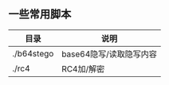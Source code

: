 ## 一些常用脚本

|    目录    |          说明          |
| ---------- | ---------------------- |
| ./b64stego | base64隐写/读取隐写内容 |
| ./rc4      | RC4加/解密             |
